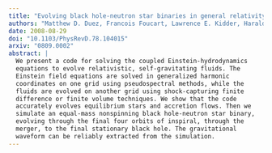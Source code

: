 ```yaml
---
title: "Evolving black hole-neutron star binaries in general relativity using pseudospectral and finite difference methods"
authors: "Matthew D. Duez, Francois Foucart, Lawrence E. Kidder, Harald P. Pfeiffer, Mark A. Scheel, Saul A. Teukolsky"
date: 2008-08-29
doi: "10.1103/PhysRevD.78.104015"
arxiv: "0809.0002"
abstract: |
  We present a code for solving the coupled Einstein-hydrodynamics
  equations to evolve relativistic, self-gravitating fluids. The
  Einstein field equations are solved in generalized harmonic
  coordinates on one grid using pseudospectral methods, while the
  fluids are evolved on another grid using shock-capturing finite
  difference or finite volume techniques. We show that the code
  accurately evolves equilibrium stars and accretion flows. Then we
  simulate an equal-mass nonspinning black hole-neutron star binary,
  evolving through the final four orbits of inspiral, through the
  merger, to the final stationary black hole. The gravitational
  waveform can be reliably extracted from the simulation.
---
```

